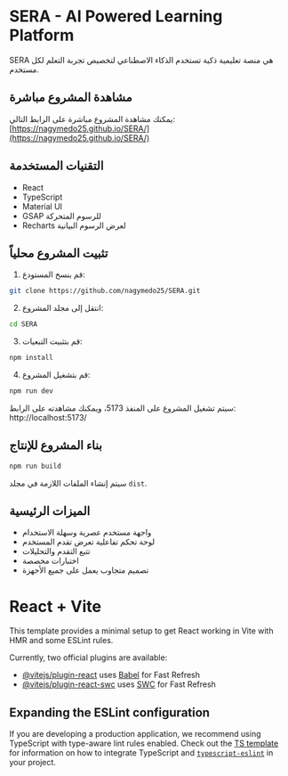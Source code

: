 # SERA - AI Powered Learning Platform

SERA هي منصة تعليمية ذكية تستخدم الذكاء الاصطناعي لتخصيص تجربة التعلم لكل مستخدم.

## مشاهدة المشروع مباشرة

يمكنك مشاهدة المشروع مباشرة على الرابط التالي:
[https://nagymedo25.github.io/SERA/](https://nagymedo25.github.io/SERA/)

## التقنيات المستخدمة

- React
- TypeScript
- Material UI
- GSAP للرسوم المتحركة
- Recharts لعرض الرسوم البيانية

## تثبيت المشروع محلياً

1. قم بنسخ المستودع:
```bash
git clone https://github.com/nagymedo25/SERA.git
```

2. انتقل إلى مجلد المشروع:
```bash
cd SERA
```

3. قم بتثبيت التبعيات:
```bash
npm install
```

4. قم بتشغيل المشروع:
```bash
npm run dev
```

سيتم تشغيل المشروع على المنفذ 5173، ويمكنك مشاهدته على الرابط: http://localhost:5173/

## بناء المشروع للإنتاج

```bash
npm run build
```

سيتم إنشاء الملفات اللازمة في مجلد `dist`.

## الميزات الرئيسية

- واجهة مستخدم عصرية وسهلة الاستخدام
- لوحة تحكم تفاعلية تعرض تقدم المستخدم
- تتبع التقدم والتحليلات
- اختبارات مخصصة
- تصميم متجاوب يعمل على جميع الأجهزة

# React + Vite

This template provides a minimal setup to get React working in Vite with HMR and some ESLint rules.

Currently, two official plugins are available:

- [@vitejs/plugin-react](https://github.com/vitejs/vite-plugin-react/blob/main/packages/plugin-react) uses [Babel](https://babeljs.io/) for Fast Refresh
- [@vitejs/plugin-react-swc](https://github.com/vitejs/vite-plugin-react/blob/main/packages/plugin-react-swc) uses [SWC](https://swc.rs/) for Fast Refresh

## Expanding the ESLint configuration

If you are developing a production application, we recommend using TypeScript with type-aware lint rules enabled. Check out the [TS template](https://github.com/vitejs/vite/tree/main/packages/create-vite/template-react-ts) for information on how to integrate TypeScript and [`typescript-eslint`](https://typescript-eslint.io) in your project.
